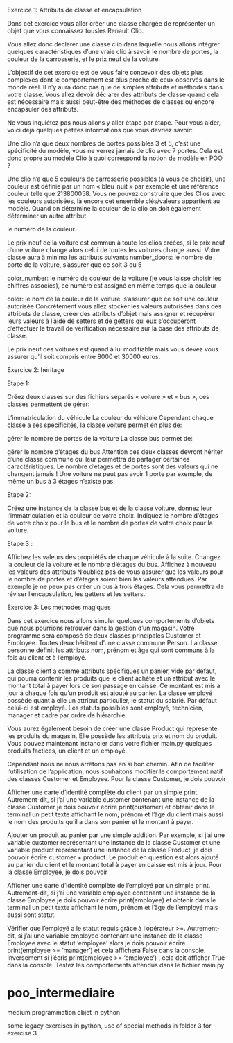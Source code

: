 
Exercice 1: Attributs de classe et encapsulation

Dans cet exercice vous aller créer une classe chargée de représenter un objet que vous connaissez tousles Renault Clio.

Vous allez donc déclarer une classe clio dans laquelle nous allons intégrer quelques caractéristiques d’une vraie clio à savoir le nombre de portes, la couleur de la carrosserie, et le prix neuf de la voiture.

L’objectif de cet exercice est de vous faire concevoir des objets plus complexes dont le comportement est plus proche de ceux observés dans le monde réel. Il n’y aura donc pas que de simples attributs et méthodes dans votre classe. Vous allez devoir déclarer des attributs de classe quand cela est nécessaire mais aussi peut-être des méthodes de classes ou encore encapsuler des attributs.

Ne vous inquiétez pas nous allons y aller étape par étape. Pour vous aider, voici déjà quelques petites informations que vous devriez savoir:

Une clio n’a que deux nombres de portes possibles 3 et 5, c’est une spécificité du modèle, vous ne verrez jamais de clio avec 7 portes. Cela est donc propre au modèle Clio à quoi correspond la notion de modèle en POO ?

Une clio n’a que 5 couleurs de carrosserie possibles (à vous de choisir), une couleur est définie par un nom « bleu_nuit » par exemple et une référence couleur telle que 213800058. Vous ne pouvez construire que des Clios avec les couleurs autorisées, là encore cet ensemble clés/valeurs appartient au modèle. Quand on détermine la couleur de la clio on doit également déterminer un autre attribut

le numéro de la couleur.

Le prix neuf de la voiture est commun à toute les clios créées, si le prix neuf d’une voiture change alors celui de toutes les voitures change aussi. Votre classe aura à minima les attributs suivants
number_doors: le nombre de porte de la voiture, s’assurer que ce soit 3 ou 5

color_number: le numéro de couleur de la voiture (je vous laisse choisir les chiffres associés), ce numéro est assigné en même temps que la couleur

color: le nom de la couleur de la voiture, s’assurer que ce soit une couleur autorisée Concrètement vous allez stocker les valeurs autorisées dans des attributs de classe, créer des attributs d’objet mais assigner et récupérer leurs valeurs à l’aide de setters et de getters qui eux s’occuperont d’effectuer le travail de vérification nécessaire sur la base des attributs de classe.

Le prix neuf des voitures est quand à lui modifiable mais vous devez vous assurer qu’il soit compris entre 8000 et 30000 euros.

Exercice 2: héritage

Etape 1:

Créez deux classes sur des fichiers séparés « voiture » et « bus », ces classes permettent de gérer:

L’immatriculation du véhicule
La couleur du véhicule
Cependant chaque classe a ses spécificités, la classe voiture permet en plus de:

gérer le nombre de portes de la voiture
La classe bus permet de:

gérer le nombre d’étages du bus Attention ces deux classes devront hériter d’une classe commune qui leur permettra de partager certaines caractéristiques.
Le nombre d’étages et de portes sont des valeurs qui ne changent jamais ! Une voiture ne peut pas avoir 1 porte par exemple, de même un bus à 3 étages n’existe pas.

Etape 2:

Créez une instance de la classe bus et de la classe voiture, donnez leur l’immatriculation et la couleur de votre choix. Indiquez le nombre d’étages de votre choix pour le bus et le nombre de portes de votre choix pour la voiture.

Etape 3 :

Affichez les valeurs des propriétés de chaque véhicule à la suite. Changez la couleur de la voiture et le nombre d’étages du bus. Affichez à nouveau les valeurs des attributs N’oubliez pas de vous assurer que les valeurs pour le nombre de portes et d’étages soient bien les valeurs attendues. Par exemple je ne peux pas créer un bus à trois étages. Cela vous permettra de réviser l’encapsulation, les getters et les setters.

Exercice 3: Les méthodes magiques

Dans cet exercice nous allons simuler quelques comportements d’objets que nous pourrions retrouver dans la gestion d’un magasin. Votre programme sera composé de deux classes principales Customer et Employee. Toutes deux héritent d’une classe commune Person. La classe personne définit les attributs nom, prénom et âge qui sont communs à la fois au client et à l’employé.

La classe client a comme attributs spécifiques un panier, vide par défaut, qui pourra contenir les produits que le client achète et un attribut avec le montant total à payer lors de son passage en caisse. Ce montant est mis à jour à chaque fois qu’un produit est ajouté au panier. La classe employé possède quant à elle un attribut particulier, le statut du salarié. Par défaut celui-ci est employé. Les statuts possibles sont employé, technicien, manager et cadre par ordre de hiérarchie.

Vous aurez également besoin de créer une classe Product qui représente les produits du magasin. Elle possède les attributs prix et nom du produit. Vous pouvez maintenant instancier dans votre fichier main.py quelques produits factices, un client et un employé.

Cependant nous ne nous arrêtons pas en si bon chemin. Afin de faciliter l’utilisation de l’application, nous souhaitons modifier le comportement natif des classes Customer et Employee. Pour la classe Customer, je dois pouvoir

Afficher une carte d’identité complète du client par un simple print. Autrement-dit, si j’ai une variable customer contenant une instance de la classe Customer je dois pouvoir écrire print(customer) et obtenir dans le terminal un petit texte affichant le nom, prénom et l’âge du client mais aussi le nom des produits qu’il a dans son panier et le montant à payer.

Ajouter un produit au panier par une simple addition. Par exemple, si j’ai une variable customer représentant une instance de la classe Customer et une variable product représentant une instance de la classe Product, je dois pouvoir écrire customer + product. Le produit en question est alors ajouté au panier du client et le montant total à payer en caisse est mis à jour. Pour la classe Employee, je dois pouvoir

Afficher une carte d’identité complète de l’employé par un simple print. Autrement-dit, si j’ai une variable employee contenant une instance de la classe Employee je dois pouvoir écrire print(employee) et obtenir dans le terminal un petit texte affichant le nom, prénom et l’âge de l’employé mais aussi sont statut.

Vérifier que l’employé a le statut requis grâce à l’opérateur >=. Autrement-dit, si j’ai une variable employee contenant une instance de la classe Employee avec le statut ‘employee’ alors je dois pouvoir écrire print(employee >= ‘manager’) et cela affichera False dans la console. Inversement si j’écris print(employee >= ‘employee’) , cela doit afficher True dans la console. Testez les comportements attendus dans le fichier main.py

# poo_intermediaire
medium programmation objet in python

some legacy exercises in python, use of special methods in folder 3 for exercise 3

